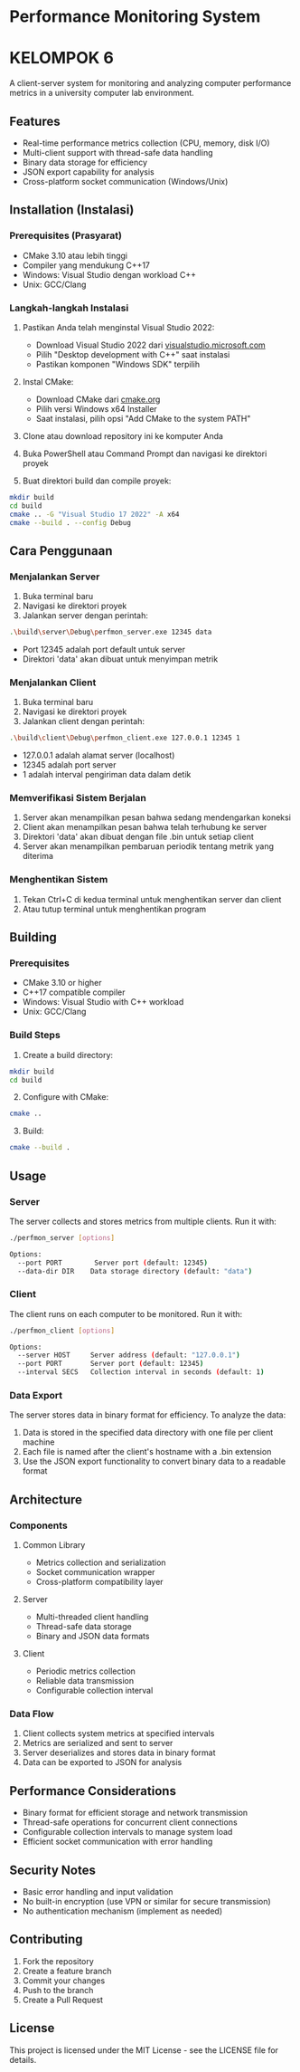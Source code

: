 # Performance Monitoring System
# KELOMPOK 6
A client-server system for monitoring and analyzing computer performance metrics in a university computer lab environment.

## Features

- Real-time performance metrics collection (CPU, memory, disk I/O)
- Multi-client support with thread-safe data handling
- Binary data storage for efficiency
- JSON export capability for analysis
- Cross-platform socket communication (Windows/Unix)

## Installation (Instalasi)

### Prerequisites (Prasyarat)

- CMake 3.10 atau lebih tinggi
- Compiler yang mendukung C++17
- Windows: Visual Studio dengan workload C++
- Unix: GCC/Clang

### Langkah-langkah Instalasi

1. Pastikan Anda telah menginstal Visual Studio 2022:
   - Download Visual Studio 2022 dari [visualstudio.microsoft.com](https://visualstudio.microsoft.com)
   - Pilih "Desktop development with C++" saat instalasi
   - Pastikan komponen "Windows SDK" terpilih

2. Instal CMake:
   - Download CMake dari [cmake.org](https://cmake.org/download)
   - Pilih versi Windows x64 Installer
   - Saat instalasi, pilih opsi "Add CMake to the system PATH"

3. Clone atau download repository ini ke komputer Anda

4. Buka PowerShell atau Command Prompt dan navigasi ke direktori proyek

5. Buat direktori build dan compile proyek:
```bash
mkdir build
cd build
cmake .. -G "Visual Studio 17 2022" -A x64
cmake --build . --config Debug
```

## Cara Penggunaan

### Menjalankan Server

1. Buka terminal baru
2. Navigasi ke direktori proyek
3. Jalankan server dengan perintah:
```bash
.\build\server\Debug\perfmon_server.exe 12345 data
```
   - Port 12345 adalah port default untuk server
   - Direktori 'data' akan dibuat untuk menyimpan metrik

### Menjalankan Client

1. Buka terminal baru
2. Navigasi ke direktori proyek
3. Jalankan client dengan perintah:
```bash
.\build\client\Debug\perfmon_client.exe 127.0.0.1 12345 1
```
   - 127.0.0.1 adalah alamat server (localhost)
   - 12345 adalah port server
   - 1 adalah interval pengiriman data dalam detik

### Memverifikasi Sistem Berjalan

1. Server akan menampilkan pesan bahwa sedang mendengarkan koneksi
2. Client akan menampilkan pesan bahwa telah terhubung ke server
3. Direktori 'data' akan dibuat dengan file .bin untuk setiap client
4. Server akan menampilkan pembaruan periodik tentang metrik yang diterima

### Menghentikan Sistem

1. Tekan Ctrl+C di kedua terminal untuk menghentikan server dan client
2. Atau tutup terminal untuk menghentikan program

## Building

### Prerequisites

- CMake 3.10 or higher
- C++17 compatible compiler
- Windows: Visual Studio with C++ workload
- Unix: GCC/Clang

### Build Steps

1. Create a build directory:
```bash
mkdir build
cd build
```

2. Configure with CMake:
```bash
cmake ..
```

3. Build:
```bash
cmake --build .
```

## Usage

### Server

The server collects and stores metrics from multiple clients. Run it with:

```bash
./perfmon_server [options]

Options:
  --port PORT        Server port (default: 12345)
  --data-dir DIR    Data storage directory (default: "data")
```

### Client

The client runs on each computer to be monitored. Run it with:

```bash
./perfmon_client [options]

Options:
  --server HOST     Server address (default: "127.0.0.1")
  --port PORT       Server port (default: 12345)
  --interval SECS   Collection interval in seconds (default: 1)
```

### Data Export

The server stores data in binary format for efficiency. To analyze the data:

1. Data is stored in the specified data directory with one file per client machine
2. Each file is named after the client's hostname with a .bin extension
3. Use the JSON export functionality to convert binary data to a readable format

## Architecture

### Components

1. Common Library
   - Metrics collection and serialization
   - Socket communication wrapper
   - Cross-platform compatibility layer

2. Server
   - Multi-threaded client handling
   - Thread-safe data storage
   - Binary and JSON data formats

3. Client
   - Periodic metrics collection
   - Reliable data transmission
   - Configurable collection interval

### Data Flow

1. Client collects system metrics at specified intervals
2. Metrics are serialized and sent to server
3. Server deserializes and stores data in binary format
4. Data can be exported to JSON for analysis

## Performance Considerations

- Binary format for efficient storage and network transmission
- Thread-safe operations for concurrent client connections
- Configurable collection intervals to manage system load
- Efficient socket communication with error handling

## Security Notes

- Basic error handling and input validation
- No built-in encryption (use VPN or similar for secure transmission)
- No authentication mechanism (implement as needed)

## Contributing

1. Fork the repository
2. Create a feature branch
3. Commit your changes
4. Push to the branch
5. Create a Pull Request

## License

This project is licensed under the MIT License - see the LICENSE file for details. 